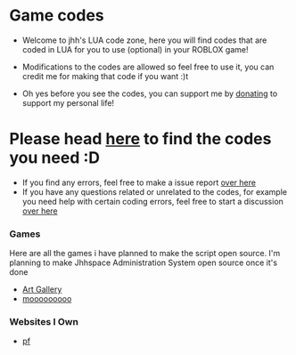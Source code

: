 # Game codes

- Welcome to jhh's LUA code zone, here you will find codes that are coded in LUA for you to use (optional) in your ROBLOX game!
- Modifications to the codes are allowed so feel free to use it, you can credit me for making that code if you want :)t

- Oh yes before you see the codes, you can support me by [donating](http://mcdono.jhhspace.xyz/) to support my personal life!

# **Please head __[here](https://github.com/jhhspace/Art-Gallery/tree/main/Codes)__ to find the codes you need :D**
- If you find any errors, feel free to make a issue report [over here](https://github.com/jhhspace/Art-Gallery/issues)
- If you have any questions related or unrelated to the codes, for example you need help with certain coding errors, feel free to start a discussion [over here](https://github.com/jhhspace/Art-Gallery/discussions/categories/questions-issues)

### Games
Here are all the games i have planned to make the script open source. I'm planning to make Jhhspace Administration System open source once it's done
- [Art Gallery](https://www.roblox.com/games/7522448742/Art-Gallery)
- [mooooooooo](https://www.roblox.com/games/11770365105/mooooooooo)

### Websites I Own
- [pf](https://pf.jhhspace.com)
